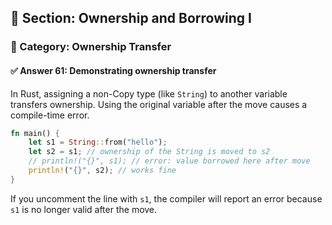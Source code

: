 ## 📘 Section: Ownership and Borrowing I  
### 🔹 Category: Ownership Transfer  
#### ✅ Answer 61: Demonstrating ownership transfer

In Rust, assigning a non-Copy type (like `String`) to another variable transfers ownership. Using the original variable after the move causes a compile-time error.

```rust
fn main() {
    let s1 = String::from("hello");
    let s2 = s1; // ownership of the String is moved to s2
    // println!("{}", s1); // error: value borrowed here after move
    println!("{}", s2); // works fine
}
```

If you uncomment the line with `s1`, the compiler will report an error because `s1` is no longer valid after the move.
